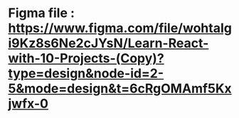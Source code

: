 # Figma file : https://www.figma.com/file/wohtaIgi9Kz8s6Ne2cJYsN/Learn-React-with-10-Projects-(Copy)?type=design&node-id=2-5&mode=design&t=6cRgOMAmf5Kxjwfx-0
